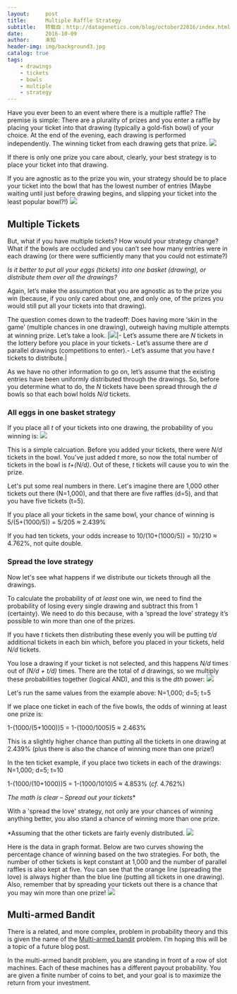 ```yaml
---
layout:     post
title:      Multiple Raffle Strategy
subtitle:   转载自：http://datagenetics.com/blog/october22016/index.html
date:       2016-10-09
author:     未知
header-img: img/background3.jpg
catalog: true
tags:
    - drawings
    - tickets
    - bowls
    - multiple
    - strategy
---
```


Have you ever been to an event where there is a multiple raffle? The premise is simple: There are a plurality of prizes and you enter a raffle by placing your ticket into that drawing (typically a gold-fish bowl) of your choice. At the end of the evening, each drawing is performed independently. The winning ticket from each drawing gets that prize.
![](http://datagenetics.com/blog/october22016/row.png)


If there is only one prize you care about, clearly, your best strategy is to place your ticket into that drawing.

If you are agnostic as to the prize you win, your strategy should be to place your ticket into the bowl that has the lowest number of entries (Maybe waiting until just before drawing begins, and slipping your ticket into the least popular bowl?!)
![](http://datagenetics.com/blog/october22016/tickets.png)


## Multiple Tickets

But, what if you have multiple tickets? How would your strategy change? What if the bowls are occluded and you can’t see how many entries were in each drawing (or there were sufficiently many that you could not estimate?)

*Is it better to put all your eggs (tickets) into one basket (drawing), or distribute them over all the drawings?*

Again, let’s make the assumption that you are agnostic as to the prize you win (because, if you only cared about one, and only one, of the prizes you would still put all your tickets into that drawing).

The question comes down to the tradeoff: Does having more ‘skin in the game’ (multiple chances in one drawing), outweigh having multiple attempts at winning prize. Let’s take a look.
|![](http://datagenetics.com/blog/october22016/bowl.jpg)|- Let’s assume there are *N* tickets in the lottery before you place in your tickets.- Let’s assume there are *d* parallel drawings (competitions to enter).- Let’s assume that you have *t* tickets to distribute.|

As we have no other information to go on, let’s assume that the existing entries have been uniformly distributed through the drawings. So, before you determine what to do, the *N* tickets have been spread through the *d* bowls so that each bowl holds *N/d* tickets.

### All eggs in one basket strategy

If you place all *t* of your tickets into one drawing, the probability of you winning is:
![](http://datagenetics.com/blog/october22016/eq0.png)


This is a simple calcuation. Before you added your tickets, there were *N/d* tickets in the bowl. You've just added *t* more, so now the total number of tickets in the bowl is *t+(N/d)*. Out of these, *t* tickets will cause you to win the prize.

Let's put some real numbers in there. Let's imagine there are 1,000 other tickets out there (N=1,000), and that there are five raffles (d=5), and that you have five tickets (t=5).

If you place all your tickets in the same bowl, your chance of winning is 5/(5+(1000/5)) = 5/205 ≈ 2.439% 

If you had ten tickets, your odds increase to 10/(10+(1000/5)) = 10/210 ≈ 4.762%, not quite double.

### Spread the love strategy

Now let's see what happens if we distribute our tickets through all the drawings.

To calculate the probability of *at least* one win, we need to find the probability of losing every single drawing and subtract this from 1 (certainty). We need to do this because, with a ‘spread the love’ strategy it’s possible to win more than one of the prizes.

If you have *t* tickets then distributing these evenly you will be putting *t/d* additional tickets in each bin which, before you placed in your tickets, held *N/d* tickets.

You lose a drawing if your ticket is not selected, and this happens *N/d* times out of *(N/d + t/d)* times. There are the total of *d* drawings, so we multiply these probabilities together (logical AND), and this is the *dth* power:
![](http://datagenetics.com/blog/october22016/eq1.png)


Let's run the same values from the example above: N=1,000; d=5; t=5

If we place one ticket in each of the five bowls, the odds of winning at least one prize is:

1-(1000/(5+1000))5 = 1-(1000/1005)5 ≈ 2.463% 

This is a slightly higher chance than putting all the tickets in one drawing at 2.439% (plus there is also the chance of winning more than one prize!)

In the ten ticket example, if you place two tickets in each of the drawings: N=1,000; d=5; t=10

1-(1000/(10+1000))5 = 1-(1000/1010)5 ≈ 4.853% (*cf.* 4.762%) 

*The math is clear – Spread out your tickets**

With a 'spread the love' strategy, not only are your chances of winning anything better, you also stand a chance of winning more than one prize.

*Assuming that the other tickets are fairly evenly distributed.
![](http://datagenetics.com/blog/october22016/title.jpg)


Here is the data in graph format. Below are two curves showing the percentage chance of winning based on the two strategies. For both, the number of other tickets is kept constant at 1,000 and the number of parallel raffles is also kept at five. You can see that the orange line (spreading the love) is always higher than the blue line (putting all tickets in one drawing). Also, remember that by spreading your tickets out there is a chance that you may win more than one prize!
![](http://datagenetics.com/blog/october22016/g.png)


## Multi-armed Bandit

There is a related, and more complex, problem in probability theory and this is given the name of the [Multi-armed bandit](https://en.wikipedia.org/wiki/Multi-armed_bandit) problem. I’m hoping this will be a topic of a future blog post.

In the multi-armed bandit problem, you are standing in front of a row of slot machines. Each of these machines has a different payout probability. You are given a finite number of coins to bet, and your goal is to maximize the return from your investment.

